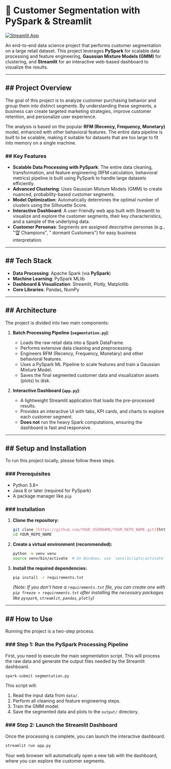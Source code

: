 # 👥 Customer Segmentation with PySpark & Streamlit

[![Streamlit App](https://static.streamlit.io/badges/streamlit_badge_black_white.svg)](https://https://customersegmentation-pyspark.streamlit.app)

An end-to-end data science project that performs customer segmentation on a large retail dataset. This project leverages **PySpark** for scalable data processing and feature engineering, **Gaussian Mixture Models (GMM)** for clustering, and **Streamlit** for an interactive web-based dashboard to visualize the results.

---

## ## Project Overview

The goal of this project is to analyze customer purchasing behavior and group them into distinct segments. By understanding these segments, a business can create targeted marketing strategies, improve customer retention, and personalize user experience.

The analysis is based on the popular **RFM (Recency, Frequency, Monetary)** model, enhanced with other behavioral features. The entire data pipeline is built to be scalable, making it suitable for datasets that are too large to fit into memory on a single machine.

### ## Key Features

* **Scalable Data Processing with PySpark**: The entire data cleaning, transformation, and feature engineering (RFM calculation, behavioral metrics) pipeline is built using PySpark to handle large datasets efficiently.
* **Advanced Clustering**: Uses Gaussian Mixture Models (GMM) to create nuanced, probability-based customer segments.
* **Model Optimization**: Automatically determines the optimal number of clusters using the Silhouette Score.
* **Interactive Dashboard**: A user-friendly web app built with Streamlit to visualize and explore the customer segments, their key characteristics, and a sample of the underlying data.
* **Customer Personas**: Segments are assigned descriptive personas (e.g., "🏆 Champions", " dormant Customers") for easy business interpretation.

---

## ## Tech Stack

* **Data Processing**: Apache Spark (via **PySpark**)
* **Machine Learning**: PySpark MLlib
* **Dashboard & Visualization**: Streamlit, Plotly, Matplotlib
* **Core Libraries**: Pandas, NumPy

---

## ## Architecture

The project is divided into two main components:

1.  **Batch Processing Pipeline (`segmentation.py`)**:
    * Loads the raw retail data into a Spark DataFrame.
    * Performs extensive data cleaning and preprocessing.
    * Engineers RFM (Recency, Frequency, Monetary) and other behavioral features.
    * Uses a PySpark ML Pipeline to scale features and train a Gaussian Mixture Model.
    * Saves the final segmented customer data and visualization assets (plots) to disk.

2.  **Interactive Dashboard (`app.py`)**:
    * A lightweight Streamlit application that loads the pre-processed results.
    * Provides an interactive UI with tabs, KPI cards, and charts to explore each customer segment.
    * **Does not** run the heavy Spark computations, ensuring the dashboard is fast and responsive.

---

## ## Setup and Installation

To run this project locally, please follow these steps.

### ### Prerequisites

* Python 3.8+
* Java 8 or later (required for PySpark)
* A package manager like `pip`

### ### Installation

1.  **Clone the repository:**
    ```bash
    git clone [https://github.com/YOUR_USERNAME/YOUR_REPO_NAME.git](https://github.com/YOUR_USERNAME/YOUR_REPO_NAME.git)
    cd YOUR_REPO_NAME
    ```

2.  **Create a virtual environment (recommended):**
    ```bash
    python -m venv venv
    source venv/bin/activate  # On Windows, use `venv\Scripts\activate`
    ```

3.  **Install the required dependencies:**
    ```bash
    pip install -r requirements.txt
    ```
    *(Note: If you don't have a `requirements.txt` file, you can create one with `pip freeze > requirements.txt` after installing the necessary packages like `pyspark`, `streamlit`, `pandas`, `plotly`)*

---

## ## How to Use

Running the project is a two-step process.

### ### Step 1: Run the PySpark Processing Pipeline

First, you need to execute the main segmentation script. This will process the raw data and generate the output files needed by the Streamlit dashboard.

```bash
spark-submit segmentation.py
```
This script will:
1.  Read the input data from `data/`.
2.  Perform all cleaning and feature engineering steps.
3.  Train the GMM model.
4.  Save the segmented data and plots to the `output/` directory.

### ### Step 2: Launch the Streamlit Dashboard

Once the processing is complete, you can launch the interactive dashboard.

```bash
streamlit run app.py
```

Your web browser will automatically open a new tab with the dashboard, where you can explore the customer segments.
